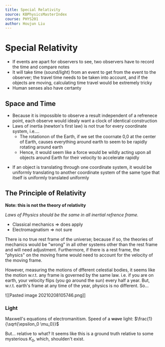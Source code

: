 ```yaml
---
title: Special Relativity
source: KBPhysicsMasterIndex
course: PHYS201
author: Houjun Liu
---
```


# Special Relativity

* If events are apart for observers to see, two observers have to record the time and compare notes
* It will take time (sound/light) from an event to get from the event to the observer; the travel time needs to be taken into account, and if the objects are moving, calculating time travel would be extremely tricky
* Human senses also have certanty

## Space and Time
* Because it is impossible to observe a result independent of a refrenece point, each observe would idealy want a clock of identical construction
* Laws of inertia (newton's first law) is not true for every coordinate system, i.e....
	* The rotationon of the Earth, if we set the coornate 0,0 at the center of Earth,  causes everything around earth to seem to be rapidly rotating around earth
	* Hence, it would seem like a force would be wildly acting upon all objects around Earth for their velocity to accelerate rapidly

- If an object is translating through one coordinate system, it would be uniformly translating to another coordinate system of the same type that itself is uniformly translated uniformly 

## The Principle of Relativity
**Note: this is not the theory of relativity**

_Laws of Physics should be the same in all inertial refrence frame._

- Classical mechanics => does apply
- Electromagnatism => not sure


There is no true rest frame of the universe; because if so, the theories of mechanics would be "wrong" in all other systems other than the rest frame and will need adjustment. Furthermore, if there is a rest frame, the "physics" on the moving frame would need to account for the velocity of the moving frame.

However, measuring the motions of dfferent celestial bodies, it seems like the motion w.r.t. any frame is governed by the same law. i.e. if you are on earth, your velocity flips (you go around the sun) every half a year. But, w.r.t. earth's frame at any time of the year, physics is no different. So...

![[Pasted image 20210208105746.png]]

### Light
Maxwell's equations of electromanitism. Speed of a ~~wave~~ light: $\frac{1}{\sqrt{\epsilon_0 \mu_0}}$

But... relative to what? It seems like this is a ground truth relative to some mysterious $K_0$, which, shoulden't exist.




